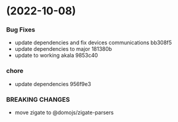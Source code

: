 #  (2022-10-08)


### Bug Fixes

* update dependencies and fix devices communications bb308f5
* update dependencies to major 181380b
* update to working akala 9853c40


### chore

* update dependencies 956f9e3


### BREAKING CHANGES

* move zigate to @domojs/zigate-parsers



